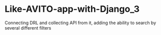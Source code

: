 # Like-AVITO-app-with-Django_3
Connecting DRL and collecting API from it, adding the ability to search by several different filters
